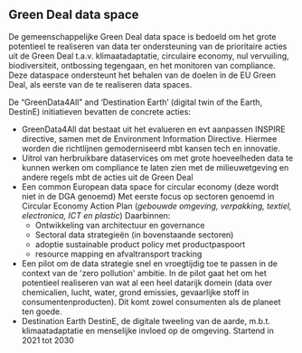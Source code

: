 ## Green Deal data space

De gemeenschappelijke Green Deal data space is bedoeld om het grote potentieel te realiseren van data ter ondersteuning van de prioritaire acties uit de Green Deal t.a.v. klimaatadaptatie, circulaire economy, nul vervuiling, biodiversiteit, ontbossing tegengaan, en het monitoren van compliance.
Deze dataspace ondersteunt het behalen van de doelen in de EU Green Deal, als eerste van de te realiseren data spaces.

De “GreenData4All” and ‘Destination Earth’ (digital twin of the Earth, DestinE) initiatieven bevatten de concrete acties:

* GreenData4All dat bestaat uit het evalueren en evt aanpassen INSPIRE directive, samen met de Environment Information Directive. Hiermee worden die richtlijnen gemoderniseerd mbt kansen tech en innovatie.
* Uitrol van herbruikbare dataservices om met grote hoeveelheden data te kunnen werken om compliance te laten zien met de milieuwetgeving en andere regels mbt de acties uit de Green Deal
* Een common European data space for circular economy (deze wordt niet in de DGA genoemd) Met eerste focus op sectoren genoemd in Circular Economy Action Plan (_gebouwde omgeving, verpakking, textiel, electronica, ICT en plastic_) Daarbinnen:
	* Ontwikkeling van architectuur en governance 
	* Sectoral data strategieën (in bovenstaande sectoren) 
	* adoptie sustainable product policy met productpaspoort 
	* resource mapping en afvaltransport tracking
* Een pilot om de data strategie snel en vroegtijdig toe te passen in de context van de 'zero pollution' ambitie. In de pilot gaat het om het potentieel realiseren van wat al een heel datarijk domein (data over chemicalien, lucht, water, grond emissies, gevaarlijke stoff in consumentenproducten). Dit komt zowel consumenten als de planeet ten goede.
* Destination Earth DestinE, de digitale tweeling van de aarde, m.b.t. klimaatadaptatie en menselijke invloed op de omgeving. Startend in 2021 tot 2030
